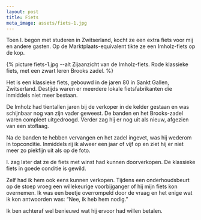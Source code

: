 ```yaml
---
layout: post
title: Fiets
meta_image: assets/fiets-1.jpg
---
```


Toen I. begon met studeren in Zwitserland, kocht ze een extra fiets voor mij en andere gasten. Op de Marktplaats-equivalent tikte ze een Imholz-fiets op de kop.

{% picture fiets-1.jpg --alt Zijaanzicht van de Imholz-fiets. Rode klassieke fiets, met een zwart leren Brooks zadel. %}

Het is een klassieke fiets, gebouwd in de jaren 80 in Sankt Gallen, Zwitserland. Destijds waren er meerdere lokale fietsfabrikanten die inmiddels niet meer bestaan.

De Imholz had tientallen jaren bij de verkoper in de kelder gestaan en was schijnbaar nog van zijn vader geweest. De banden en het Brooks-zadel waren compleet uitgedroogd. Verder zag hij er nog uit als nieuw, afgezien van een stoflaag.

Na de banden te hebben vervangen en het zadel ingevet, was hij wederom in topconditie. Inmiddels rij ik alweer een jaar of vijf op en ziet hij er niet meer zo piekfijn uit als op de foto.

I. zag later dat ze de fiets met winst had kunnen doorverkopen. De klassieke fiets in goede conditie is gewild.

Zelf had ik hem ook eens kunnen verkopen. Tijdens een onderhoudsbeurt op de stoep vroeg een willekeurige voorbijganger of hij mijn fiets kon overnemen. Ik was een beetje overrompeld door de vraag en het enige wat ik kon antwoorden was: “Nee, ik heb hem nodig.”

Ik ben achteraf wel benieuwd wat hij ervoor had willen betalen.

